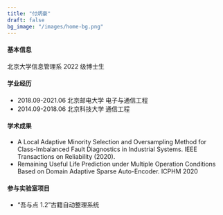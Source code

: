 ```yaml
---
title: "付炳豪"
draft: false
bg_image: "/images/home-bg.png"
---
```


#### 基本信息

北京大学信息管理系 2022 级博士生

#### 学业经历

- 2018.09-2021.06 北京邮电大学 电子与通信工程
- 2014.09-2018.06 北京科技大学 通信工程

#### 学术成果

- A Local Adaptive Minority Selection and Oversampling Method for Class-Imbalanced Fault Diagnostics in Industrial Systems. IEEE Transactions on Reliability (2020).
- Remaining Useful Life Prediction under Multiple Operation Conditions Based on Domain Adaptive Sparse Auto-Encoder. ICPHM 2020

#### 参与实验室项目

- “吾与点 1.2”古籍自动整理系统
